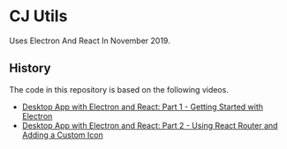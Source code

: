 # CJ Utils

Uses Electron And React In November 2019.

## History

The code in this repository is based on the following videos.

- [Desktop App with Electron and React: Part 1 - Getting Started with Electron](https://www.youtube.com/watch?v=Cdu2O6o2DCg&t=43s)
- [Desktop App with Electron and React: Part 2 - Using React Router and Adding a Custom Icon](https://www.youtube.com/watch?v=8ZmpYiDoqO4)
